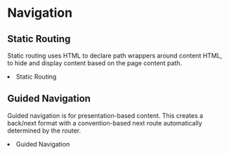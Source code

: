 # Navigation

## Static Routing

Static routing uses HTML to declare path wrappers around content HTML, to hide and display content based on the page content path.

<li>
  
  <x-link href="/navigation/static">
    Static Routing
  </x-link>
</li>

## Guided Navigation

Guided navigation is for presentation-based content. This creates a back/next format with a convention-based next route automatically determined by the router. 

<li>
  
  <x-link href="/navigation/guided">
    Guided Navigation
  </x-link>
</li>